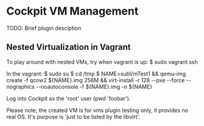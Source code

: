 # Cockpit VM Management
TODO: Brief plugin desciption

## Nested Virtualization in Vagrant
To play around with nested VMs, try when vagrant is up: 
$ sudo vagrant ssh

In the vagrant:
$ sudo su
$ cd /tmp
$ NAME=subVmTest1 && qemu-img create -f qcow2 ${NAME}.img 256M && virt-install -r 128 --pxe --force --nographics --noautoconsole -f ${NAME}.img -n ${NAME}

Log into Cockpit as the 'root' user (pwd 'foobar').

Please note, the created VM is for vms plugin testing only, it provides no real OS. It's purpose is 'just to be listed by the libvirt'.
